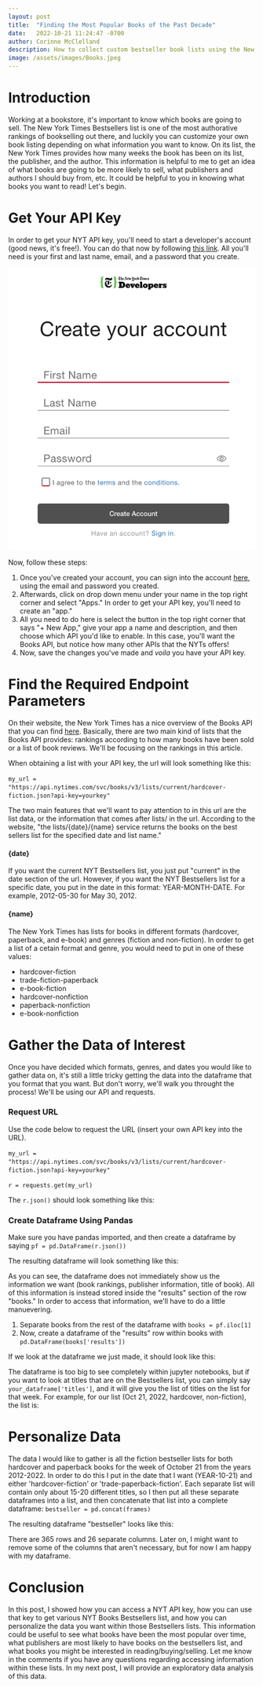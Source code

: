 ```yaml
---
layout: post
title:  "Finding the Most Popular Books of the Past Decade"
date:   2022-10-21 11:24:47 -0700
author: Corinne McClelland
description: How to collect custom bestseller book lists using the New York Times API.
image: /assets/images/Books.jpeg
---
```


# Introduction
Working at a bookstore, it's important to know which books are going to sell. The New York Times Bestsellers list is one of the most authorative rankings of bookselling out there, and luckily you can customize your own book listing depending on what information you want to know. On its list, the New York Times provides how many weeks the book has been on its list, the publisher, and the author. This information is helpful to me to get an idea of what books are going to be more likely to sell, what publishers and authors I should buy from, etc. It could be helpful to you in knowing what books you want to read! Let's begin.

# Get Your API Key
In order to get your NYT API key, you'll need to start a developer's account (good news, it's free!). You can do that now by following [this link](https://developer.nytimes.com/accounts/create). All you'll need is your first and last name, email, and a password that you create.

![Test Image](https://raw.githubusercontent.com/mcorinne/stat386-projects/main/assets/images/Developer.png)

Now, follow these steps:
1. Once you've created your account, you can sign into the account [here](https://developer.nytimes.com/accounts/login), using the email and password you created. 
2. Afterwards, click on drop down menu under your name in the top right corner and select "Apps." In order to get your API key, you'll need to create an "app." 
3. All you need to do here is select the button in the top right corner that says "+ New App," give your app a name and description, and then choose which API you'd like to enable. In this case, you'll want the Books API, but notice how many other APIs that the NYTs offers! 
4. Now, save the changes you've made and *voila* you have your API key.

# Find the Required Endpoint Parameters
On their website, the New York Times has a nice overview of the Books API that you can find [here](https://developer.nytimes.com/docs/books-product/1/overview). Basically, there are two main kind of lists that the Books API provides: rankings according to how many books have been sold or a list of book reviews. We'll be focusing on the rankings in this article. 

When obtaining a list with your API key, the url will look something like this:

`my_url = "https://api.nytimes.com/svc/books/v3/lists/current/hardcover-fiction.json?api-key=yourkey"`

The two main features that we'll want to pay attention to in this url are the list data, or the information that comes after lists/ in the url. According to the website, "the lists/{date}/{name} service returns the books on the best sellers list for the specified date and list name." 

#### {date}
If you want the current NYT Bestsellers list, you just put "current" in the date section of the url. However, if you want the NYT Bestsellers list for a specific date, you put in the date in this format: YEAR-MONTH-DATE. For example, 2012-05-30 for May 30, 2012. 

#### {name}
The New York Times has lists for books in different formats (hardcover, paperback, and e-book) and genres (fiction and non-fiction). In order to get a list of a cetain format and genre, you would need to put in one of these values: 
* hardcover-fiction
* trade-fiction-paperback 
* e-book-fiction 
* hardcover-nonfiction 
* paperback-nonfiction 
* e-book-nonfiction  

# Gather the Data of Interest
Once you have decided which formats, genres, and dates you would like to gather data on, it's still a little tricky getting the data into the dataframe that you format that you want. But don't worry, we'll walk you throught the process! We'll be using our API and requests.

### Request URL
Use the code below to request the URL (insert your own API key into the URL).

`my_url = "https://api.nytimes.com/svc/books/v3/lists/current/hardcover-fiction.json?api-key=yourkey"`

`r = requests.get(my_url)`

The `r.json()` should look something like this:

### Create Dataframe Using Pandas
Make sure you have pandas imported, and then create a dataframe by saying `pf = pd.DataFrame(r.json())`

The resulting dataframe will look something like this:

As you can see, the dataframe does not immediately show us the information we want (book rankings, publisher information, title of book). All of this information is instead stored inside the "results" section of the row "books." In order to access that information, we'll have to do a little manuevering.

1. Separate books from the rest of the dataframe with `books = pf.iloc[1]`
2. Now, create a dataframe of the "results" row within books with `pd.DataFrame(books['results'])`

If we look at the dataframe we just made, it should look like this:

The dataframe is too big to see completely within jupyter notebooks, but if you want to look at titles that are on the Bestsellers list, you can simply say `your_dataframe['titles']`, and it will give you the list of titles on the list for that week. For example, for our list (Oct 21, 2022, hardcover, non-fiction), the list is:

# Personalize Data
The data I would like to gather is all the fiction bestseller lists for both hardcover and paperback books for the week of October 21 from the years 2012-2022. In order to do this I put in the date that I want (YEAR-10-21) and either 'hardcover-fiction' or 'trade-paperback-fiction'. Each separate list will contain only about 15-20 different titles, so I then put all these separate dataframes into a list, and then concatenate that list into a complete dataframe: `bestseller = pd.concat(frames)`

The resulting dataframe "bestseller" looks like this:

There are 365 rows and 26 separate columns. Later on, I might want to remove some of the columns that aren't necessary, but for now I am happy with my dataframe. 

# Conclusion
In this post, I showed how you can access a NYT API key, how you can use that key to get various NYT Books Bestsellers list, and how you can personalize the data you want within those Bestsellers lists. This information could be useful to see what books have been the most popular over time, what publishers are most likely to have books on the bestsellers list, and what books you might be interested in reading/buying/selling. Let me know in the comments if you have any questions regarding accessing information within these lists. In my next post, I will provide an exploratory data analysis of this data.
